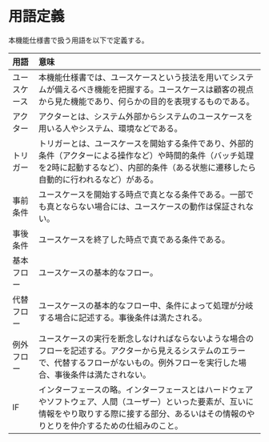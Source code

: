 # 用語定義

本機能仕様書で扱う用語を以下で定義する。

|用語|意味|
|:--|:--|
|ユースケース|本機能仕様書では、ユースケースという技法を用いてシステムが備えるべき機能を把握する。ユースケースは顧客の視点から見た機能であり、何らかの目的を表現するものである。|
|アクター|アクターとは、システム外部からシステムのユースケースを用いる人やシステム、環境などである。|
|トリガー|トリガーとは、ユースケースを開始する条件であり、外部的条件（アクターによる操作など）や時間的条件（バッチ処理を2時に起動するなど）、内部的条件（ある状態に遷移したら自動的に行われるなど）がある。|
|事前条件|ユースケースを開始する時点で真となる条件である。一部でも真とならない場合には、ユースケースの動作は保証されない。|
|事後条件|ユースケースを終了した時点で真である条件である。|
|基本フロー|ユースケースの基本的なフロー。|
|代替フロー|ユースケースの基本的なフロー中、条件によって処理が分岐する場合に記述する。事後条件は満たされる。|
|例外フロー|ユースケースの実行を断念しなければならないような場合のフローを記述する。アクターから見えるシステムのエラーで、代替するフローがないもの。例外フローを実行した場合、事後条件は満たされない。|
|IF|インターフェースの略。インターフェースとはハードウェアやソフトウェア、人間（ユーザー）といった要素が、互いに情報をやり取りする際に接する部分、あるいはその情報のやりとりを仲介するための仕組みのこと。|
